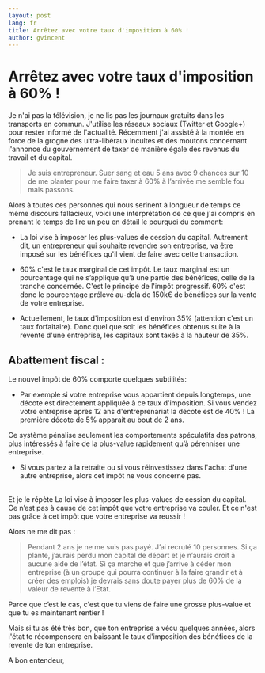 ```yaml
---
layout: post
lang: fr
title: Arrêtez avec votre taux d'imposition à 60% !
author: gvincent
---
```

<h1>Arrêtez avec votre taux d'imposition à 60% !</h1>
Je n'ai pas la télévision, je ne lis pas les journaux gratuits dans les transports en commun. J'utilise les réseaux sociaux (Twitter et Google+) pour rester informé de l'actualité. Récemment j'ai assisté à la montée en force de la grogne des ultra-libéraux incultes et des moutons concernant l'annonce du gouvernement de taxer de manière égale des revenus du travail et du capital.

<blockquote>
Je suis entrepreneur. Suer sang et eau 5 ans avec 9 chances sur 10 de me planter pour me faire taxer à 60% à l’arrivée me semble fou mais passons. 
</blockquote>

Alors à toutes ces personnes qui nous serinent à longueur de temps ce même discours fallacieux, voici une interprétation de ce que j'ai compris en prenant le temps de lire un peu en détail le pourquoi du comment:
<br>

+  La loi vise à imposer les plus-values de cession du capital. Autrement dit, un entrepreneur qui souhaite revendre son entreprise, va être imposé sur les bénéfices qu'il vient de faire avec cette transaction.

+  60% c'est le taux marginal de cet impôt. Le taux marginal est un pourcentage qui ne s’applique qu’à une partie des bénéfices, celle de la tranche concernée. C'est le principe de l'impôt progressif.
60% c'est donc le pourcentage prélevé au-delà de 150k€ de bénéfices sur la vente de votre entreprise.

+  Actuellement, le taux d'imposition est d'environ 35% (attention c'est un taux forfaitaire).
Donc quel que soit les bénéfices obtenus suite à la revente d'une entreprise, les capitaux sont taxés à la hauteur de 35%.

<h2>Abattement fiscal :</h2>
Le nouvel impôt de 60% comporte quelques subtilités:

+  Par exemple si votre entreprise vous appartient depuis longtemps, une décote est directement appliquée à ce taux d'imposition.
Si vous vendez votre entreprise après 12 ans d'entreprenariat la décote est de 40% !
La première décote de 5% apparait au bout de 2 ans.

Ce système pénalise seulement les comportements spéculatifs des patrons, plus intéressés à faire de la plus-value rapidement qu’à pérenniser une entreprise.

+  Si vous partez à la retraite ou si vous réinvestissez dans l'achat d'une autre entreprise, alors cet impôt ne vous concerne pas.

<br>
Et je le répète 
La loi vise à imposer les plus-values de cession du capital. <br>Ce n’est pas à cause de cet impôt que votre entreprise va couler. Et ce n'est pas grâce à cet impôt que votre entreprise va reussir !

<br>

Alors ne me dit pas :
<blockquote>
Pendant 2 ans je ne me suis pas payé. J’ai recruté 10 personnes. Si ça plante, j’aurais perdu mon capital de départ et je n’aurais droit à aucune aide de l’état. Si ça marche et que j’arrive à céder mon entreprise (à un groupe qui pourra continuer à la faire grandir et à créer des emplois) je devrais sans doute payer plus de 60% de la valeur de revente à l’Etat. 
</blockquote>
Parce que c’est le cas, c'est que tu viens de faire une grosse plus-value et que tu es maintenant rentier !

Mais si tu as été très bon, que ton entreprise a vécu quelques années, alors l'état te récompensera en baissant le taux d'imposition des bénéfices de la revente de ton entreprise.

A bon entendeur,




